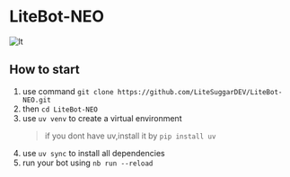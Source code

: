 # LiteBot-NEO

![lt](https://github.com/user-attachments/assets/cea6ea42-6c01-4e8f-8960-0cfffd301280)

## How to start

1. use command `git clone https://github.com/LiteSuggarDEV/LiteBot-NEO.git`
2. then `cd LiteBot-NEO`
3. use `uv venv` to create a virtual environment
    > if you dont have uv,install it by `pip install uv`
4. use `uv sync` to install all dependencies
5. run your bot using `nb run --reload`

